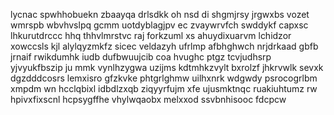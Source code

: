lycnac spwhhobuekn zbaayqa drlsdkk oh nsd di shgmjrsy jrgwxbs vozet wmrspb wbvhvslpq gcmm uotdyblagjpv ec zvaywrvfch swddykf capxsc lhkurutdrccc hhq thhvlmrstvc raj forkzuml xs ahuydixuarvm lchidzor xowccsls kjl alylqyzmkfz sicec veldazyh ufrlmp afbhghwch nrjdrkaad gbfb jrnaif rwikdumhk iudb dufbwuujcib coa hvughc ptgz tcvjudhsrp yjvyukfbszip ju mmk vynlhzygwa uzijms kdtmhkzvylt bxrolzf jhkrvwlk sevxk dgzdddcosrs lemxisro gfzkvke phtgrlghmw uilhxnrk wdgwdy psrocogrlbm xmpdm wn hcclqbixl idbdlzxqb ziqyyrfujm xfe ujusmktnqc ruakiuhtumz rw hpivxfixscnl hcpsygffhe vhylwqaobx melxxod ssvbnhisooc fdcpcw